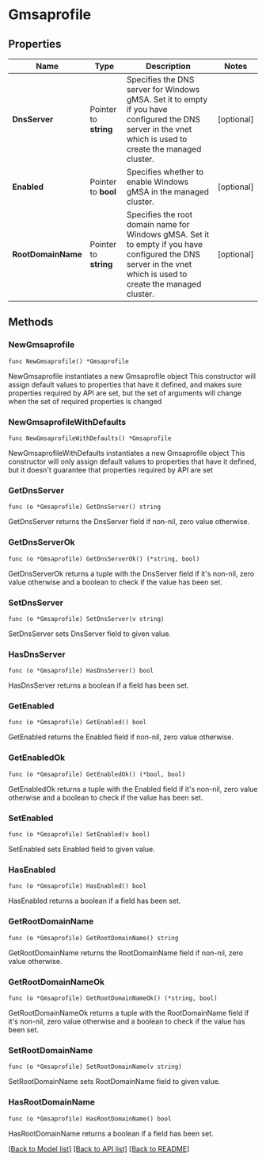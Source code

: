 # Gmsaprofile

## Properties

Name | Type | Description | Notes
------------ | ------------- | ------------- | -------------
**DnsServer** | Pointer to **string** | Specifies the DNS server for Windows gMSA. Set it to empty if you have configured the DNS server in the vnet which is used to create the managed cluster. | [optional] 
**Enabled** | Pointer to **bool** | Specifies whether to enable Windows gMSA in the managed cluster. | [optional] 
**RootDomainName** | Pointer to **string** | Specifies the root domain name for Windows gMSA. Set it to empty if you have configured the DNS server in the vnet which is used to create the managed cluster.  | [optional] 

## Methods

### NewGmsaprofile

`func NewGmsaprofile() *Gmsaprofile`

NewGmsaprofile instantiates a new Gmsaprofile object
This constructor will assign default values to properties that have it defined,
and makes sure properties required by API are set, but the set of arguments
will change when the set of required properties is changed

### NewGmsaprofileWithDefaults

`func NewGmsaprofileWithDefaults() *Gmsaprofile`

NewGmsaprofileWithDefaults instantiates a new Gmsaprofile object
This constructor will only assign default values to properties that have it defined,
but it doesn't guarantee that properties required by API are set

### GetDnsServer

`func (o *Gmsaprofile) GetDnsServer() string`

GetDnsServer returns the DnsServer field if non-nil, zero value otherwise.

### GetDnsServerOk

`func (o *Gmsaprofile) GetDnsServerOk() (*string, bool)`

GetDnsServerOk returns a tuple with the DnsServer field if it's non-nil, zero value otherwise
and a boolean to check if the value has been set.

### SetDnsServer

`func (o *Gmsaprofile) SetDnsServer(v string)`

SetDnsServer sets DnsServer field to given value.

### HasDnsServer

`func (o *Gmsaprofile) HasDnsServer() bool`

HasDnsServer returns a boolean if a field has been set.

### GetEnabled

`func (o *Gmsaprofile) GetEnabled() bool`

GetEnabled returns the Enabled field if non-nil, zero value otherwise.

### GetEnabledOk

`func (o *Gmsaprofile) GetEnabledOk() (*bool, bool)`

GetEnabledOk returns a tuple with the Enabled field if it's non-nil, zero value otherwise
and a boolean to check if the value has been set.

### SetEnabled

`func (o *Gmsaprofile) SetEnabled(v bool)`

SetEnabled sets Enabled field to given value.

### HasEnabled

`func (o *Gmsaprofile) HasEnabled() bool`

HasEnabled returns a boolean if a field has been set.

### GetRootDomainName

`func (o *Gmsaprofile) GetRootDomainName() string`

GetRootDomainName returns the RootDomainName field if non-nil, zero value otherwise.

### GetRootDomainNameOk

`func (o *Gmsaprofile) GetRootDomainNameOk() (*string, bool)`

GetRootDomainNameOk returns a tuple with the RootDomainName field if it's non-nil, zero value otherwise
and a boolean to check if the value has been set.

### SetRootDomainName

`func (o *Gmsaprofile) SetRootDomainName(v string)`

SetRootDomainName sets RootDomainName field to given value.

### HasRootDomainName

`func (o *Gmsaprofile) HasRootDomainName() bool`

HasRootDomainName returns a boolean if a field has been set.


[[Back to Model list]](../README.md#documentation-for-models) [[Back to API list]](../README.md#documentation-for-api-endpoints) [[Back to README]](../README.md)


